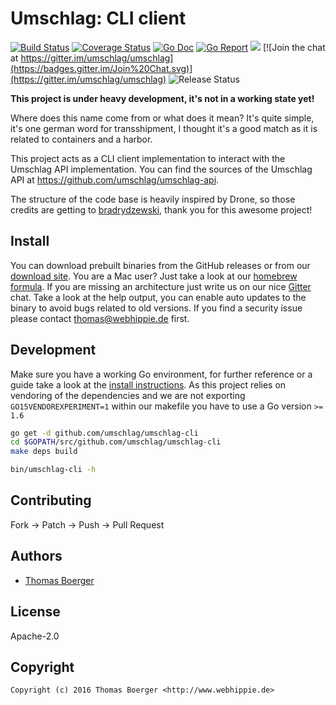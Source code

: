 # Umschlag: CLI client

[![Build Status](http://github.dronehippie.de/api/badges/umschlag/umschlag-cli/status.svg)](http://github.dronehippie.de/umschlag/umschlag-cli)
[![Coverage Status](http://coverage.dronehippie.de/badges/umschlag/umschlag-cli/coverage.svg)](http://coverage.dronehippie.de/umschlag/umschlag-cli)
[![Go Doc](https://godoc.org/github.com/umschlag/umschlag-cli?status.svg)](http://godoc.org/github.com/umschlag/umschlag-cli)
[![Go Report](http://goreportcard.com/badge/github.com/umschlag/umschlag-cli)](http://goreportcard.com/report/github.com/umschlag/umschlag-cli)
[![](https://images.microbadger.com/badges/image/umschlag/umschlag-cli.svg)](http://microbadger.com/images/umschlag/umschlag-cli "Get your own image badge on microbadger.com")
[![Join the chat at https://gitter.im/umschlag/umschlag](https://badges.gitter.im/Join%20Chat.svg)](https://gitter.im/umschlag/umschlag)
![Release Status](https://img.shields.io/badge/status-beta-yellow.svg?style=flat)

**This project is under heavy development, it's not in a working state yet!**

Where does this name come from or what does it mean? It's quite simple, it's one
german word for transshipment, I thought it's a good match as it is related to
containers and a harbor.

This project acts as a CLI client implementation to interact with the Umschlag
API implementation. You can find the sources of the Umschlag API at
https://github.com/umschlag/umschlag-api.

The structure of the code base is heavily inspired by Drone, so those credits
are getting to [bradrydzewski](https://github.com/bradrydzewski), thank you for
this awesome project!


## Install

You can download prebuilt binaries from the GitHub releases or from our
[download site](http://dl.webhippie.de/umschlag-cli). You are a Mac user? Just take
a look at our [homebrew formula](https://github.com/umschlag/homebrew-umschlag).
If you are missing an architecture just write us on our nice
[Gitter](https://gitter.im/umschlag/umschlag-api) chat. Take a look at the help
output, you can enable auto updates to the binary to avoid bugs related to old
versions. If you find a security issue please contact thomas@webhippie.de first.


## Development

Make sure you have a working Go environment, for further reference or a guide
take a look at the [install instructions](http://golang.org/doc/install.html).
As this project relies on vendoring of the dependencies and we are not
exporting `GO15VENDOREXPERIMENT=1` within our makefile you have to use a Go
version `>= 1.6`

```bash
go get -d github.com/umschlag/umschlag-cli
cd $GOPATH/src/github.com/umschlag/umschlag-cli
make deps build

bin/umschlag-cli -h
```


## Contributing

Fork -> Patch -> Push -> Pull Request


## Authors

* [Thomas Boerger](https://github.com/tboerger)


## License

Apache-2.0


## Copyright

```
Copyright (c) 2016 Thomas Boerger <http://www.webhippie.de>
```

